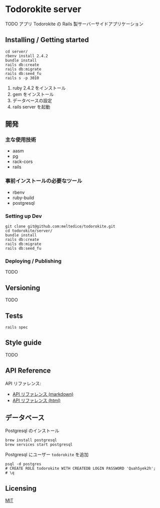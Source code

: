 # Todorokite server

TODO アプリ Todorokite の Rails 製サーバーサイドアプリケーション

## Installing / Getting started

```shell
cd server/
rbenv install 2.4.2
bundle install
rails db:create
rails db:migrate
rails db:seed_fu
rails s -p 3010
```

1. ruby 2.4.2 をインストール
2. gem をインストール
3. データベースの設定
4. rails server を起動

## 開発

### 主な使用技術

- aasm
- pg
- rack-cors
- rails

### 事前インストールの必要なツール

- rbenv
- ruby-build
- postgresql

### Setting up Dev

```shell
git clone git@github.com:meltedice/todorokite.git
cd todorokite/server/
bundle install
rails db:create
rails db:migrate
rails db:seed_fu
```

### Deploying / Publishing

TODO

## Versioning

TODO

## Tests

```shell
rails spec
```

## Style guide

TODO

## API Reference

API リファレンス:
* [API リファレンス (markdown)](https://github.com/meltedice/todorokite/blob/master/docs/api.ja.md)
* [API リファレンス (html)](https://github.com/meltedice/todorokite/blob/master/docs/api.ja.html)

## データベース

Postgresql のインストール

```shell
brew install postgresql
brew services start postgresql
```

Postgresql にユーザー `todorokite` を追加

```shell
psql -d postgres
# CREATE ROLE todorokite WITH CREATEDB LOGIN PASSWORD 'Quah5yek2h';
# \q
```

## Licensing

[MIT](https://github.com/meltedice/todorokite/blob/master/LICENSE)
